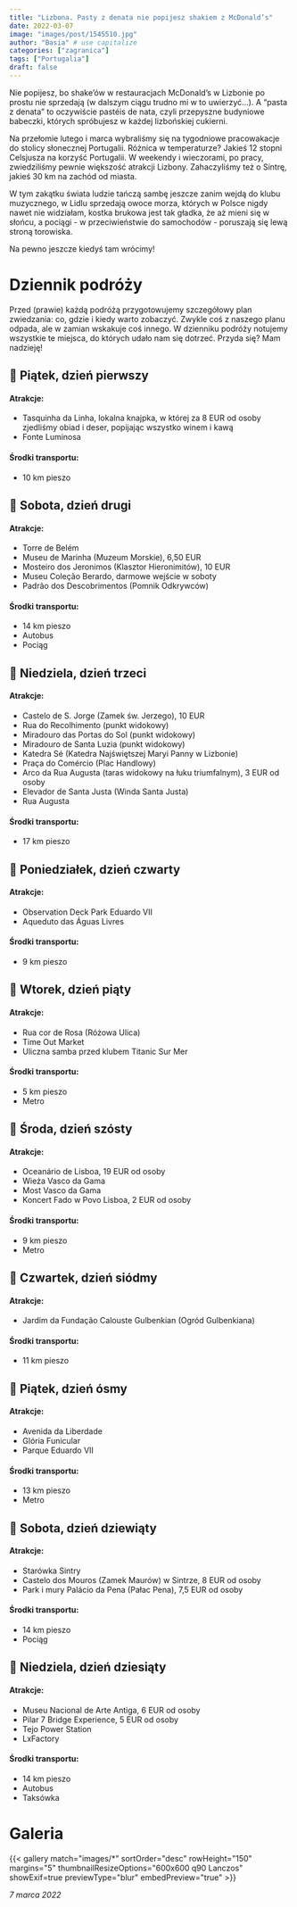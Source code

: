 ```yaml
---
title: "Lizbona. Pasty z denata nie popijesz shakiem z McDonald’s"
date: 2022-03-07
image: "images/post/1545510.jpg"
author: "Basia" # use capitalize
categories: ["zagranica"]
tags: ["Portugalia"]
draft: false
---
```


Nie popijesz, bo shake’ów w restauracjach McDonald’s w Lizbonie po prostu nie sprzedają (w dalszym ciągu trudno mi w to uwierzyć…). A “pasta z denata” to oczywiście pastéis de nata, czyli przepyszne budyniowe babeczki, których spróbujesz w każdej lizbońskiej cukierni.

Na przełomie lutego i marca wybraliśmy się na tygodniowe pracowakacje do stolicy słonecznej Portugalii. Różnica w temperaturze? Jakieś 12 stopni Celsjusza na korzyść Portugalii. W weekendy i wieczorami, po pracy, zwiedziliśmy pewnie większość atrakcji Lizbony. Zahaczyliśmy też o Sintrę, jakieś 30 km na zachód od miasta.  

W tym zakątku świata ludzie tańczą sambę jeszcze zanim wejdą do klubu muzycznego, w Lidlu sprzedają owoce morza, których w Polsce nigdy nawet nie widziałam, kostka brukowa jest tak gładka, że aż mieni się w słońcu, a pociągi - w przeciwieństwie do samochodów - poruszają się lewą stroną torowiska. 

Na pewno jeszcze kiedyś tam wrócimy!

# Dziennik podróży

Przed (prawie) każdą podróżą przygotowujemy szczegółowy plan zwiedzania: co, gdzie i kiedy warto zobaczyć. Zwykle coś z naszego planu odpada, ale w zamian wskakuje coś innego. W dzienniku podróży notujemy wszystkie te miejsca, do których udało nam się dotrzeć. Przyda się? Mam nadzieję!

## 📆 Piątek, dzień pierwszy

#### Atrakcje:

* Tasquinha da Linha, lokalna knajpka, w której za 8 EUR od osoby zjedliśmy obiad i deser, popijając wszystko winem i kawą
* Fonte Luminosa

#### Środki transportu:

* 10 km pieszo

## 📆 Sobota, dzień drugi

#### Atrakcje:

* Torre de Belém
* Museu de Marinha (Muzeum Morskie), 6,50 EUR   
* Mosteiro dos Jeronimos (Klasztor Hieronimitów), 10 EUR
* Museu Coleção Berardo, darmowe wejście w soboty
* Padrão dos Descobrimentos (Pomnik Odkrywców)

#### Środki transportu:
* 14 km pieszo
* Autobus
* Pociąg

## 📆 Niedziela, dzień trzeci

#### Atrakcje:

* Castelo de S. Jorge (Zamek św. Jerzego), 10 EUR
* Rua do Recolhimento (punkt widokowy)
* Miradouro das Portas do Sol (punkt widokowy)
* Miradouro de Santa Luzia (punkt widokowy)
* Katedra Sé (Katedra Najświętszej Maryi Panny w Lizbonie)
* Praça do Comércio (Plac Handlowy)
* Arco da Rua Augusta (taras widokowy na łuku triumfalnym), 3 EUR od osoby
* Elevador de Santa Justa (Winda Santa Justa)
* Rua Augusta

#### Środki transportu:
* 17 km pieszo

## 📆 Poniedziałek, dzień czwarty

#### Atrakcje:

* Observation Deck Park Eduardo VII
* Aqueduto das Águas Livres

#### Środki transportu:
* 9 km pieszo

## 📆 Wtorek, dzień piąty

#### Atrakcje:

* Rua cor de Rosa (Różowa Ulica)
* Time Out Market 
* Uliczna samba przed klubem Titanic Sur Mer

#### Środki transportu:

* 5 km pieszo
* Metro

## 📆 Środa, dzień szósty

#### Atrakcje:

* Oceanário de Lisboa, 19 EUR od osoby
* Wieża Vasco da Gama
* Most Vasco da Gama
* Koncert Fado w Povo Lisboa, 2 EUR od osoby

#### Środki transportu:

* 9 km pieszo
* Metro

## 📆 Czwartek, dzień siódmy

#### Atrakcje:

* Jardim da Fundação Calouste Gulbenkian (Ogród Gulbenkiana)

#### Środki transportu:

* 11 km pieszo

## 📆 Piątek, dzień ósmy

#### Atrakcje:

* Avenida da Liberdade
* Glória Funicular
* Parque Eduardo VII

#### Środki transportu:

* 13 km pieszo
* Metro

## 📆 Sobota, dzień dziewiąty

#### Atrakcje:

* Starówka Sintry
* Castelo dos Mouros (Zamek Maurów) w Sintrze, 8 EUR od osoby
* Park i mury Palácio da Pena (Pałac Pena), 7,5 EUR od osoby

#### Środki transportu:

* 14 km pieszo
* Pociąg

## 📆 Niedziela, dzień dziesiąty

#### Atrakcje:

* Museu Nacional de Arte Antiga, 6 EUR od osoby
* Pilar 7 Bridge Experience, 5 EUR od osoby
* Tejo Power Station
* LxFactory

#### Środki transportu:

* 14 km pieszo
* Autobus
* Taksówka

# Galeria

{{< gallery match="images/*" sortOrder="desc" rowHeight="150" margins="5" thumbnailResizeOptions="600x600 q90 Lanczos" showExif=true previewType="blur" embedPreview="true" >}}

*7 marca 2022*